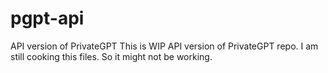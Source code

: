 # pgpt-api
API version of PrivateGPT
This is WIP API version of PrivateGPT repo. I am still cooking this files. So it might not be working.
